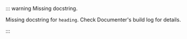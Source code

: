 


::: warning Missing docstring.

Missing docstring for `heading`. Check Documenter&#39;s build log for details.

:::
